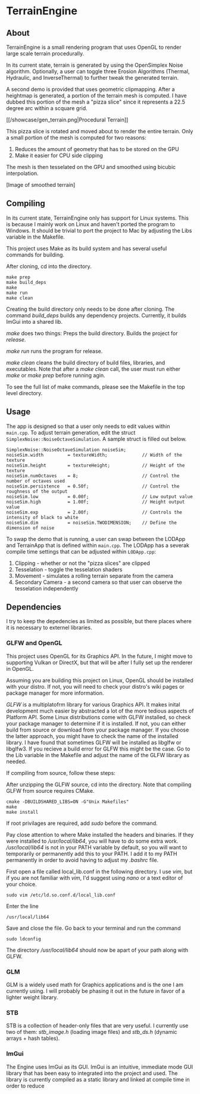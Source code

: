 # TerrainEngine

## About

TerrainEngine is a small rendering program that uses OpenGL to render large scale terrain procedurally. 

In its current state, terrain is generated by using the OpenSimplex Noise algorithm. Optionally, a user can toggle three Erosion Algorithms (Thermal, Hydraulic, and InverseThermal) to further tweak the generated terrain.

A second demo is provided that uses geometric clipmapping. After a heightmap is generated, a portion of the terrain mesh is computed. I have dubbed this portion of the mesh a "pizza slice" since it represents a 22.5 degree arc within a scquare grid.

[[/showcase/gen_terrain.png|Procedural Terrain]]

This pizza slice is rotated and moved about to render the entire terrain. Only a small portion of the mesh is computed for two reasons:
1. Reduces the amount of geometry that has to be stored on the GPU
2. Make it easier for CPU side clipping

The mesh is then tesselated on the GPU and smoothed using bicubic interpolation.

[Image of smoothed terrain]

## Compiling

In its current state, TerrainEngine only has support for Linux systems. This is because I mainly work on Linux and haven't ported the program to Windows. It should be trivial to port the project to Mac by adjusting the Libs variable in the Makefile.

This project uses Make as its build system and has several useful commands for building.

After cloning, cd into the directory.

```
make prep
make build_deps
make
make run
make clean
```

Creating the build directory only needs to be done after cloning. The command *build_deps* builds any dependency projects. Currently, it builds ImGui into a shared lib. 

*make* does two things: Preps the build directory. Builds the project for *release*. 

*make run* runs the program for release.

*make clean* cleans the build directory of build files, libraries, and executables. Note that after a *make clean* call, the user must run either *make* or *make prep* before running agin.

To see the full list of make commands, please see the Makefile in the top level directory.

## Usage

The app is designed so that a user only needs to edit values within `main.cpp`. To adjust terrain generation, edit the struct `SimplexNoise::NoiseOctaveSimulation`. A sample struct is filled out below.
```
SimplexNoise::NoiseOctaveSimulation noiseSim;
noiseSim.width         = textureWidth;             // Width of the texture
noiseSim.height        = textureHeight;            // Height of the texture
noiseSim.numOctaves    = 8;                        // Control the number of octaves used
noiseSim.persistence   = 0.50f;                    // Control the roughness of the output
noiseSim.low           = 0.00f;                    // Low output value
noiseSim.high          = 1.00f;                    // Height output value
noiseSim.exp           = 2.00f;                    // Controls the intensity of black to white
noiseSim.dim           = noiseSim.TWODIMENSION;    // Define the dimension of noise
```

To swap the demo that is running, a user can swap between the LODApp and TerrainApp that is defined within `main.cpp`. The LODApp has a severak compile time settings that can be adjusted within `LODApp.cpp`:
1. Clipping         - whether or not the "pizza slices" are clipped
2. Tesselation      - toggle the tesselation shaders
3. Movement         - simulates a rolling terrain separate from the camera
4. Secondary Camera - a second camera so that user can observe the tesselation independently


## Dependencies

I try to keep the depedencies as limited as possible, but there places where it is necessary to externel libraries.

### GLFW and OpenGL

This project uses OpenGL for its Graphics API. In the future, I might move to supporting Vulkan or DirectX, but that will be after I fully set up the renderer in OpenGL.

Assuming you are building this project on Linux, OpenGL should be installed with your distro. If not, you will need to check your distro's wiki pages or package manager for more information.

*GLFW* is a multiplatofrm library for various Graphics API. It makes inital development much easier by abstracted a lot of the more tedious aspects of Platform API. Some Linux distributions come with GLFW installed, so check your package manager to determine if it is installed. If not, you can either build from source or download from your package manager. If you choose the latter approach, you might have to check the name of the installed library. I have found that sometimes GLFW will be installed as libglfw or libglfw3. If you recieve a build error for GLFW this might be the case. Go to the Lib variable in the Makefile and adjust the name of the GLFW library as needed.

If compiling from source, follow these steps:

After unzipping the GLFW source, cd into the directory. Note that compiling GLFW from source requires CMake.
```
cmake -DBUILDSHARED_LIBS=ON -G"Unix Makefiles"
make
make install
```
If root privilages are required, add *sudo* before the command.

Pay close attention to where Make installed the headers and binaries. If they were installed to */usr/local/lib64*, you will have to do some extra work. */usr/local/lib64* is not in your PATH variable by default, so you will want to temporarily or permanently add this to your PATH. I add it to my PATH permanently in order to avoid having to adjust my *.bashrc* file.

First open a file called local_lib.conf in the following directory. I use *vim*, but if you are not familiar with *vim*, I'd suggest using *nano* or a text editor of your choice.
```
sudo vim /etc/ld.so.conf.d/local_lib.conf
```

Enter the line
```
/usr/local/lib64
```

Save and close the file. Go back to your terminal and run the command
```
sudo ldconfig
```

The directory */usr/local/lib64* should now be apart of your path along with GLFW.

### GLM

GLM is a widely used math for Graphics applications and is the one I am currently using. I will probably be phasing it out in the future in favor of a lighter weight library. 

### STB

STB is a collection of header-only files that are very useful. I currently use two of them: *stb_image.h* (loading image files) and *stb_ds.h* (dynamic arrays + hash tables).

### ImGui
The Engine uses ImGui as its GUI. ImGui is an intuitive, immediate mode GUI library that has been easy to integrated into the project and used. The library is currently compiled as a static library and linked at compile time in order to reduce
